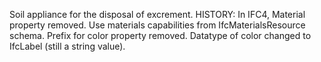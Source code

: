 Soil appliance for the disposal of excrement. HISTORY: In IFC4, Material property removed. Use materials capabilities from IfcMaterialsResource schema. Prefix for color property removed. Datatype of color changed to IfcLabel (still a string value).